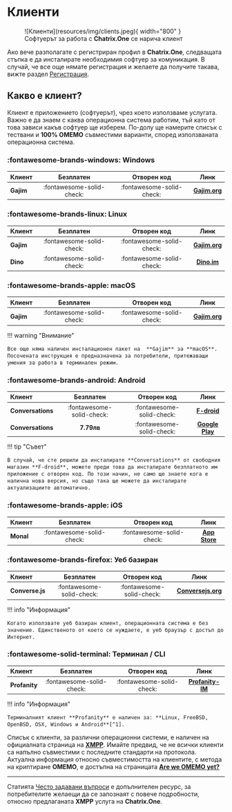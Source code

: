 # Клиенти

<figure markdown>
  ![Клиенти](resources/img/clients.jpeg){ width="800" }
  <figcaption>Софтуерът за работа с <b>Chatrix.One</b> се нарича клиент</figcaption>
</figure>

Ако вече разполагате с регистриран профил в **Chatrix.One**, следващата стъпка е да инсталирате необходимия софтуер за комуникация. В случай, че все още нямате регистрация и желаете да получите такава, вижте раздел [Регистрация](https://docs.chatrix.one/регистрация/).

## Какво е клиент?

Клиент е приложението (софтуерът), чрез което използваме услугата. Важно е да знаем с каква операционна система работим, тъй като от това зависи какъв софтуер ще изберем. По-долу ще намерите списък с тествани и **100% OMEMO** съвместими варианти, според използваната операционна система.

### :fontawesome-brands-windows: Windows

| Клиент   |Безплатен           |  Отворен код       | Линк                                        |
|:---------|:------------------:|:------------------:|:-------------------------------------------:|
|**Gajim** | :fontawesome-solid-check: | :fontawesome-solid-check: | [**Gajim.org**](https://gajim.org/download) |

### :fontawesome-brands-linux: Linux

| Клиент   | Безплатен          |  Отворен код       | Линк                                         |
|:---------|:------------------:|:------------------:|:--------------------------------------------:|
|**Gajim** | :fontawesome-solid-check: |  :fontawesome-solid-check: | [**Gajim.org**](https://gajim.org/download) |
|**Dino**  | :fontawesome-solid-check: |  :fontawesome-solid-check: | [**Dino.im**](https://dino.im/#download)    |

### :fontawesome-brands-apple: macOS

| Клиент   | Безплатен          |  Отворен код       | Линк                                                                           |
|:---------|:------------------:|:------------------:|:------------------------------------------------------------------------------:|
|**Gajim** | :fontawesome-solid-check: | :fontawesome-solid-check: | [**Gajim.org**](https://dev.gajim.org/gajim/gajim/-/wikis/help/Gajim-on-macOS) |

!!! warning "Внимание"

    Все още няма наличен инсталационен пакет на  **Gajim** за **macOS**. Посочената инструкция е предназначена за потребители, притежаващи умения за работа в терминален режим.

### :fontawesome-brands-android: Android

| Клиент           | Безплатен          |  Отворен код       | Линк                                                                |
|:-----------------|:------------------:|:------------------:|:-------------------------------------------------------------------:|
|**Conversations** | :fontawesome-solid-check: | :fontawesome-solid-check: | [**F-droid**](https://f-droid.org/packages/eu.siacs.conversations/) |
|**Conversations** | **7.79лв**         | :fontawesome-solid-check: | [**Google Play**](https://play.google.com/store/apps/details?id=eu.siacs.conversations) |

!!! tip "Съвет"

    В случай, че сте решили да инсталирате **Conversations** от свободния магазин **F-droid**, можете преди това да инсталирате безплатното им приложение с отворен код. По този начин, не само ще знаете кога е налична нова версия, но също така ще можете да инсталирате актуализациите автоматично.


### :fontawesome-brands-apple: iOS

| Клиент   | Безплатен          |  Отворен код       | Линк                                                                       |
|:---------|:------------------:|:------------------:|:--------------------------------------------------------------------------:|
|**Monal** | :fontawesome-solid-check: | :fontawesome-solid-check: | [**App Store**](https://apps.apple.com/us/app/monal-xmpp-chat/id317711500) |

### :fontawesome-brands-firefox: Уеб базиран

| Клиент         | Безплатен          |  Отворен код       | Линк                                                         |
|:---------------|:------------------:|:------------------:|:------------------------------------------------------------:|
|**Converse.js** | :fontawesome-solid-check: | :fontawesome-solid-check: | [**Conversejs.org**](https://conversejs.org/fullscreen.html) |

!!! info "Информация"

    Когато използвате уеб базиран клиент, операционната система е без значение. Единственото от което се нуждаете, е уеб браузър с достъп до Интернет.

### :fontawesome-solid-terminal: Терминал / CLI

| Клиент       | Безплатен          |  Отворен код       | Линк                                                                       |
|:-------------|:------------------:|:------------------:|:---------------------------------------------------:|
|**Profanity** | :fontawesome-solid-check: | :fontawesome-solid-check: | [**Profanity-IM**](https://profanity-im.github.io/) |

!!! info "Информация"

    Терминалният клиент **Profanity** е наличен за: **Linux, FreeBSD, OpenBSD, OSX, Windows и Android**[^1].

[^1]: Под **Android** това става чрез приложението [**Termux**](https://play.google.com/store/apps/details?id=com.termux).

Списък с клиенти, за различни операционни системи, е наличен на официалната страница на [**XMPP**](https://xmpp.org/software/). Имайте предвид, че не всички клиенти са напълно съвместими с последните стандарти на протокола. Актуална информация относно съвместимостта на клиентите, с метода на криптиране **ОМЕМО**, е достъпна на страницата [**Are we OMEMO yet?**](https://omemo.top/)

* * *

Статията [Често задавани въпроси](https://docs.chatrix.one/често-задавани-въпроси/) е допълнителен ресурс, за потребителите желаещи да се запознаят с повече подробности, относно предлаганата **XMPP** услуга на **Chatrix.One**.
